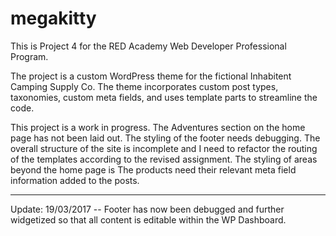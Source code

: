 # megakitty

This is Project 4 for the RED Academy Web Developer Professional Program.

The project is a custom WordPress theme for the fictional Inhabitent Camping Supply Co.
The theme incorporates custom post types, taxonomies, custom meta fields, and uses template parts to streamline the code.



This project is a work in progress.
The Adventures section on the home page has not been laid out.
The styling of the footer needs debugging.
The overall structure of the site is incomplete and I need to refactor the routing of the templates according to the revised assignment.
The styling of areas beyond the home page is 
The products need their relevant meta field information added to the posts.

_______________________________
Update: 19/03/2017 -- Footer has now been debugged and further widgetized so that all content is editable within the WP Dashboard.
